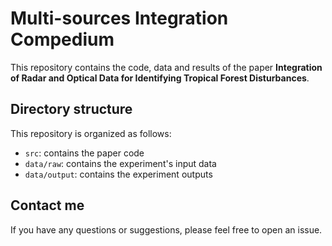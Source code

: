 # Multi-sources Integration Compedium

<!-- badges: start -->

<!-- badges: end -->

This repository contains the code, data and results of the paper **Integration of Radar and Optical Data for Identifying Tropical Forest Disturbances**.

## Directory structure

This repository is organized as follows:

-   `src`: contains the paper code
-   `data/raw`: contains the experiment's input data
-   `data/output`: contains the experiment outputs

## Contact me

If you have any questions or suggestions, please feel free to open an issue.